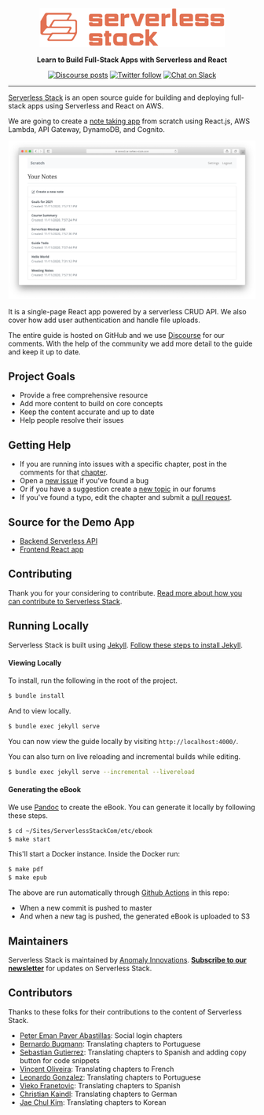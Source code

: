 <p align="center">
  <a href="https://serverless-stack.com/">
    <img alt="Serverless Stack" src="https://github.com/AnomalyInnovations/serverless-stack-com/raw/master/assets/logo-large.png" width="377" />
  </a>
</p>

<p align="center">
  <b>Learn to Build Full-Stack Apps with Serverless and React</b>
</p>

<p align="center">
  <a href="https://discourse.serverless-stack.com"><img alt="Discourse posts" src="https://img.shields.io/discourse/https/discourse.serverless-stack.com/posts.svg?style=for-the-badge" /></a>
  <a href="https://twitter.com/Anomaly_Inv"><img alt="Twitter follow" src="https://img.shields.io/twitter/follow/anomaly_inv.svg?label=twitter&style=for-the-badge" /></a>
  <a href="https://launchpass.com/serverless-stack"><img alt="Chat on Slack" src="https://img.shields.io/badge/CHAT-ON%20SLACK-brightgreen?style=for-the-badge" /></a>
</p>

------------------------------------------------------------------------------------

[Serverless Stack](https://serverless-stack.com) is an open source guide for building and deploying full-stack apps using Serverless and React on AWS.

We are going to create a [note taking app](https://demo2.serverless-stack.com) from scratch using React.js, AWS Lambda, API Gateway, DynamoDB, and Cognito.

![Demo App](assets/completed-app-desktop.png)

It is a single-page React app powered by a serverless CRUD API. We also cover how add user authentication and handle file uploads.

The entire guide is hosted on GitHub and we use [Discourse][Discourse] for our comments. With the help of the community we add more detail to the guide and keep it up to date.

## Project Goals

- Provide a free comprehensive resource
- Add more content to build on core concepts
- Keep the content accurate and up to date
- Help people resolve their issues

## Getting Help

- If you are running into issues with a specific chapter, post in the comments for that [chapter][Discourse].
- Open a [new issue](../../issues/new) if you've found a bug
- Or if you have a suggestion create a [new topic][Discourse] in our forums
- If you've found a typo, edit the chapter and submit a [pull request][PR].

## Source for the Demo App

- [Backend Serverless API](https://github.com/AnomalyInnovations/serverless-stack-demo-api)
- [Frontend React app](https://github.com/AnomalyInnovations/serverless-stack-demo-client)

## Contributing

Thank you for your considering to contribute. [Read more about how you can contribute to Serverless Stack][Contributing].

## Running Locally

Serverless Stack is built using [Jekyll](https://jekyllrb.com). [Follow these steps to install Jekyll](https://jekyllrb.com/docs/installation/).

#### Viewing Locally

To install, run the following in the root of the project.

``` bash
$ bundle install
```

And to view locally.

``` bash
$ bundle exec jekyll serve
```

You can now view the guide locally by visiting `http://localhost:4000/`.

You can also turn on live reloading and incremental builds while editing.

``` bash
$ bundle exec jekyll serve --incremental --livereload
```

#### Generating the eBook

We use [Pandoc](https://pandoc.org) to create the eBook. You can generate it locally by following these steps.

``` bash
$ cd ~/Sites/ServerlessStackCom/etc/ebook
$ make start
```

This'll start a Docker instance. Inside the Docker run:

``` bash
$ make pdf
$ make epub
```

The above are run automatically through [Github Actions](https://github.com/AnomalyInnovations/serverless-stack-com/actions) in this repo:

- When a new commit is pushed to master
- And when a new tag is pushed, the generated eBook is uploaded to S3

<!--
## Sponsors

[**Sponsor Serverless Stack on GitHub**](https://github.com/sponsors/jayair) if you've found this guide useful or would like to be an official supporter. [A big thanks to our supporters](https://serverless-stack.com/sponsors.html)!
-->

## Maintainers

Serverless Stack is maintained by [Anomaly Innovations](https://anoma.ly/). [**Subscribe to our newsletter**](https://emailoctopus.com/lists/1c11b9a8-1500-11e8-a3c9-06b79b628af2/forms/subscribe) for updates on Serverless Stack.

## Contributors

Thanks to these folks for their contributions to the content of Serverless Stack.

- [Peter Eman Paver Abastillas](https://github.com/jatazoulja): Social login chapters
- [Bernardo Bugmann](https://github.com/bernardobugmann): Translating chapters to Portuguese
- [Sebastian Gutierrez](https://github.com/pepas24): Translating chapters to Spanish and adding copy button for code snippets
- [Vincent Oliveira](https://github.com/vincentoliveira): Translating chapters to French
- [Leonardo Gonzalez](https://github.com/leogonzalez): Translating chapters to Portuguese
- [Vieko Franetovic](https://github.com/vieko): Translating chapters to Spanish
- [Christian Kaindl](https://github.com/christiankaindl): Translating chapters to German
- [Jae Chul Kim](https://github.com/bsg-bob): Translating chapters to Korean


[Slack]: https://launchpass.com/serverless-stack
[Discourse]: https://discourse.serverless-stack.com
[Contributing]: CONTRIBUTING.md
[PR]: ../../compare
